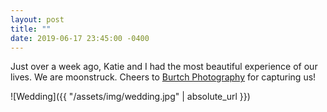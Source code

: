 ```yaml
---
layout: post
title: ""
date: 2019-06-17 23:45:00 -0400
---
```

Just over a week ago, Katie and I had the most beautiful experience of our lives. We are moonstruck. Cheers to [Burtch Photography](http://burtchphotography.com) for capturing us!

![Wedding]({{ "/assets/img/wedding.jpg" | absolute_url }})
